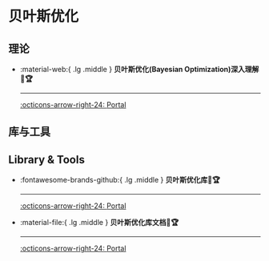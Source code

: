 # 贝叶斯优化

## 理论

<div class="grid cards" markdown>

-   :material-web:{ .lg .middle } __贝叶斯优化(Bayesian Optimization)深入理解 🎯🏆__ 

    ---

    [:octicons-arrow-right-24: <a href="https://www.cnblogs.com/marsggbo/p/9866764.html" target="_blank"> Portal </a>](#)

</div>

## 库与工具

## Library & Tools

<div class="grid cards" markdown>

-   :fontawesome-brands-github:{ .lg .middle } __贝叶斯优化库🎯🏆__ 

    ---

    [:octicons-arrow-right-24: <a href="https://github.com/bayesian-optimization/BayesianOptimization" target="_blank"> Portal </a>](#)

-   :material-file:{ .lg .middle } __贝叶斯优化库文档🎯🏆__ 

    ---

    [:octicons-arrow-right-24: <a href="https://bayesian-optimization.github.io/BayesianOptimization/index.html" target="_blank"> Portal </a>](#)

</div>